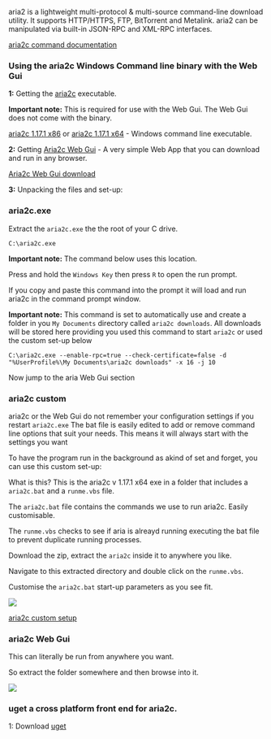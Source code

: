 
aria2 is a lightweight multi-protocol & multi-source command-line download utility. It supports HTTP/HTTPS, FTP, BitTorrent and Metalink. aria2 can be manipulated via built-in JSON-RPC and XML-RPC interfaces.

[aria2c command documentation](http://aria2.sourceforge.net/manual/en/html/aria2c.html)

### Using the aria2c Windows Command line binary with the Web Gui

**1:** Getting the [aria2c](http://aria2.sourceforge.net/) executable.

**Important note:** This is required for use with the Web Gui. The Web Gui does not come with the binary.

[aria2c 1.17.1 x86](http://sourceforge.net/projects/aria2/files/stable/aria2-1.17.1/aria2-1.17.1-win-32bit-build1.zip/download) or [aria2c 1.17.1 x64](http://sourceforge.net/projects/aria2/files/stable/aria2-1.17.1/aria2-1.17.1-win-64bit-build1.zip/download) - Windows command line executable. 

**2:** Getting [Aria2c Web Gui](https://github.com/ziahamza/webui-aria2/) - A very simple Web App that you can download and run in any browser.

[Aria2c Web Gui download](https://github.com/ziahamza/webui-aria2/archive/master.zip)

**3:** Unpacking the files and set-up:

### aria2c.exe

Extract the `aria2c.exe` the the root of your C drive.

~~~
C:\aria2c.exe
~~~

**Important note:** The command below uses this location.

Press and hold the `Windows Key` then press `R` to open the run prompt.

If you copy and paste this command into the prompt it will load and run aria2c in the command prompt window.

**Important note:** This command is set to automatically use and create a folder in you `My Documents` directory called `aria2c downloads`. All downloads will be stored here providing you used this command to start `aria2c` or used the custom set-up below

~~~
C:\aria2c.exe --enable-rpc=true --check-certificate=false -d "%UserProfile%\My Documents\aria2c downloads" -x 16 -j 10
~~~

Now jump to the aria Web Gui section

### aria2c custom

aria2c or the Web Gui do not remember your configuration settings if you restart `aria2c.exe` The bat file is easily edited to add or remove command line options that suit your needs. This means it will always start with the settings you want

To have the program run in the background as akind of set and forget, you can use this custom set-up:

What is this? This is the aria2c v 1.17.1 x64 exe in a folder that includes a `aria2c.bat` and a `runme.vbs` file.

The `aria2c.bat` file contains the commands we use to run aria2c. Easily customisable.

The `runme.vbs` checks to see if aria is alreayd running executing the bat file to prevent duplicate running processes.

Download the zip, extract the `aria2c` inside it to anywhere you like.

Navigate to this extracted directory and double click on the `runme.vbs`.

Customise the `aria2c.bat` start-up parameters as you see fit.

![](https://raw.github.com/feralhosting/feralfilehosting/master/Feral%20Wiki/Other%20software/aria2c/aria2ccustom.png)

[aria2c custom setup](http://git.io/2uRWDA)

### aria2c Web Gui

This can literally be run from anywhere you want.

So extract the folder somewhere and then browse into it.

![](https://raw.github.com/feralhosting/feralfilehosting/master/Feral%20Wiki/Other%20software/aria2c/webgui.png)

### uget a cross platform front end for aria2c.

1: Download [uget](http://sourceforge.net/projects/urlget/files/latest/download?source=files)

